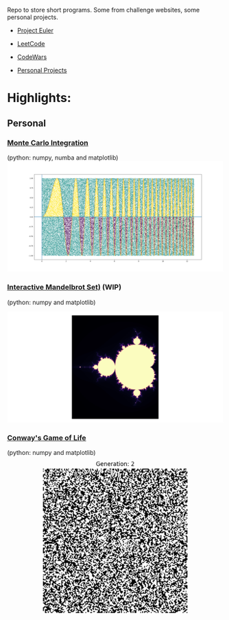 Repo to store short programs. Some from challenge websites, some personal projects.

- [Project Euler](project_euler)
- [LeetCode](leetcode)
- [CodeWars](codewars)

- [Personal Projects](personal)

# Highlights:

## Personal

### [Monte Carlo Integration](personal/monte_carlo_integration)

(python: numpy, numba and matplotlib)
![monte carlo integration image](<personal/monte_carlo_integration/output/sin(x%5E2).png>)

### [Interactive Mandelbrot Set)](personal/mandelbrot) (WIP)

(python: numpy and matplotlib)

![mandelbrot image](personal/mandelbrot/output/fig.png)

### [Conway's Game of Life](personal/game_of_life/)

(python: numpy and matplotlib)
![Conway's Game of Life demo](personal/game_of_life/output/example.gif)
